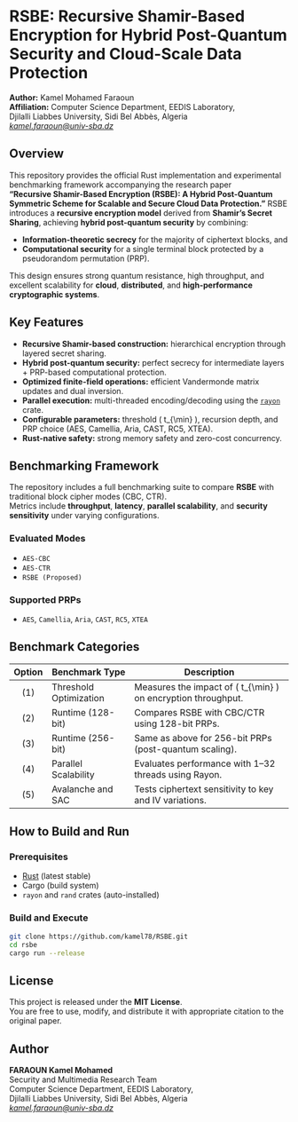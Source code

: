 # RSBE: Recursive Shamir-Based Encryption for Hybrid Post-Quantum Security and Cloud-Scale Data Protection

**Author:** Kamel Mohamed Faraoun  
**Affiliation:** Computer Science Department, EEDIS Laboratory,  
Djilalli Liabbes University, Sidi Bel Abbès, Algeria  
*kamel.faraoun@univ-sba.dz*

##  Overview

This repository provides the official Rust implementation and experimental benchmarking framework accompanying the research paper  
**“Recursive Shamir-Based Encryption (RSBE): A Hybrid Post-Quantum Symmetric Scheme for Scalable and Secure Cloud Data Protection.”** RSBE introduces a **recursive encryption model** derived from **Shamir’s Secret Sharing**, achieving **hybrid post-quantum security** by combining:
- **Information-theoretic secrecy** for the majority of ciphertext blocks, and  
- **Computational security** for a single terminal block protected by a pseudorandom permutation (PRP).

This design ensures strong quantum resistance, high throughput, and excellent scalability for **cloud**, **distributed**, and **high-performance cryptographic systems**.

## Key Features

-  **Recursive Shamir-based construction:** hierarchical encryption through layered secret sharing.  
-  **Hybrid post-quantum security:** perfect secrecy for intermediate layers + PRP-based computational protection.  
-  **Optimized finite-field operations:** efficient Vandermonde matrix updates and dual inversion.  
-  **Parallel execution:** multi-threaded encoding/decoding using the [`rayon`](https://crates.io/crates/rayon) crate.  
-  **Configurable parameters:** threshold \( t_{\min} \), recursion depth, and PRP choice (AES, Camellia, Aria, CAST, RC5, XTEA).  
-  **Rust-native safety:** strong memory safety and zero-cost concurrency.


## Benchmarking Framework

The repository includes a full benchmarking suite to compare **RSBE** with traditional block cipher modes (CBC, CTR).  
Metrics include **throughput**, **latency**, **parallel scalability**, and **security sensitivity** under varying configurations.

### Evaluated Modes
- `AES-CBC`  
- `AES-CTR`  
- `RSBE (Proposed)`

### Supported PRPs
- `AES`, `Camellia`, `Aria`, `CAST`, `RC5`, `XTEA`

## Benchmark Categories

| Option | Benchmark Type | Description |
|:------:|----------------|-------------|
| (1) | Threshold Optimization | Measures the impact of \( t_{\min} \) on encryption throughput. |
| (2) | Runtime (128-bit) | Compares RSBE with CBC/CTR using 128-bit PRPs. |
| (3) | Runtime (256-bit) | Same as above for 256-bit PRPs (post-quantum scaling). |
| (4) | Parallel Scalability | Evaluates performance with 1–32 threads using Rayon. |
| (5) | Avalanche and SAC | Tests ciphertext sensitivity to key and IV variations. |

## How to Build and Run

### Prerequisites
- [Rust](https://www.rust-lang.org/tools/install) (latest stable)
- Cargo (build system)
- `rayon` and `rand` crates (auto-installed)

### Build and Execute
```bash
git clone https://github.com/kamel78/RSBE.git
cd rsbe
cargo run --release
```

## License

This project is released under the **MIT License**.  
You are free to use, modify, and distribute it with appropriate citation to the original paper.


## Author
**FARAOUN Kamel Mohamed**  
Security and Multimedia Research Team  
Computer Science Department, EEDIS Laboratory,  
Djilalli Liabbes University, Sidi Bel Abbès, Algeria  
*kamel.faraoun@univ-sba.dz*  
